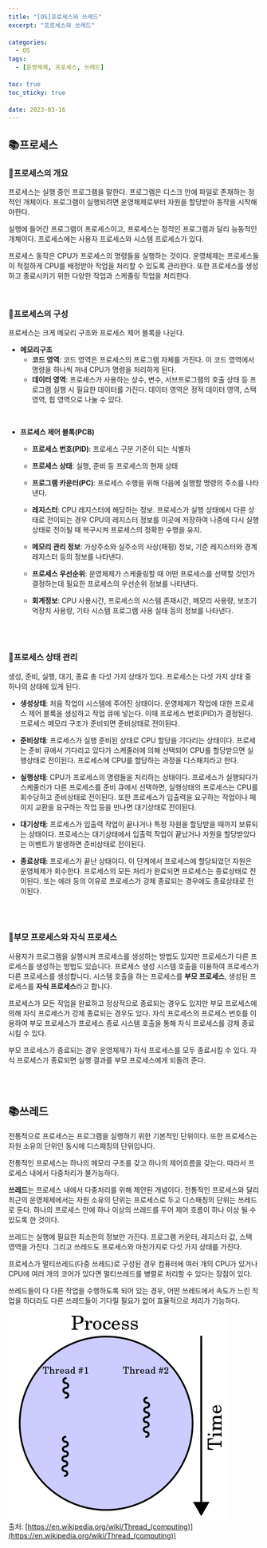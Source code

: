 ```yaml
---
title: "[OS]프로세스와 쓰레드"
excerpt: "프로세스와 쓰레드"

categories:
  - OS
tags:
  - [운영체제, 프로세스, 쓰레드]

toc: true
toc_sticky: true

date: 2023-03-16
---
```


## 📚프로세스
### 📄프로세스의 개요
프로세스는 실행 중인 프로그램을 말한다. 프로그램은 디스크 안에 파일로 존재하는 정적인 개체이다. 프로그램이 실행되려면 운영체제로부터 자원을 할당받아 동작을 시작해야한다.

실행에 들어간 프로그램이 프로세스이고, 프로세스는 정적인 프로그램과 달리 능동적인 개체이다. 프로세스에는 사용자 프로세스와 시스템 프로세스가 있다.

프로세스 동작은 CPU가 프로세스의 명령들을 실행하는 것이다. 운영체제는 프로세스들이 적절하게 CPU를 배정받아 작업을 처리할 수 있도록 관리한다. 또한 프로세스를 생성하고 종료시키기 위한 다양한 작업과 스케줄링 작업을 처리한다.

<br>

### 📄프로세스의 구성
프로세스는 크게 메모리 구조와 프로세스 제어 블록을 나뉜다.
* **메모리구조**
  - **코드 영역**: 코드 영역은 프로세스의 프로그램 자체를 가진다. 이 코드 영역에서 명령을 하나씩 꺼내 CPU가 명령을 처리하게 된다.
  - **데이터 영역**: 프로세스가 사용하는 상수, 변수, 서브프로그램의 호출 상태 등 프로그램 실행 시 필요한 데이터를 가진다. 데이터 영역은 정적 데이터 영역, 스택 영역, 힙 영역으로 나눌 수 있다.

<br>

* **프로세스 제어 블록(PCB)**
  - **프로세스 번호(PID)**: 프로세스 구분 기준이 되는 식별자

  - **프로세스 상태**: 실행, 준비 등 프로세스의 현재 상태

  - **프로그램 카운터(PC)**: 프로세스 수행을 위해 다음에 실행할 명령의 주소를 나타낸다.

  - **레지스터**: CPU 레지스터에 해당하는 정보. 프로세스가 실행 상태에서 다른 상태로 전이되는 경우 CPU의 레지스터 정보를 이곳에 저장하여 나중에 다시 실행 상태로 전이될 때 복구시켜 프로세스의 정확한 수행을 유지.

  - **메모리 관리 정보**: 가상주소와 실주소의 사상(매핑) 정보, 기준 레지스터와 경계 레지스터 등의 정보를 나타낸다.

  - **프로세스 우선순위**: 운영체제가 스케줄링할 때 어떤 프로세스를 선택할 것인가 결정하는데 필요한 프로세스의 우선순위 정보를 나타낸다.

  - **회계정보**: CPU 사용시간, 프로세스의 시스템 존재시간, 메모리 사용량, 보조기억장치 사용량, 기타 시스템 프로그램 사용 실태 등의 정보를 나타낸다.

<br><br>

### 📄프로세스 상태 관리
생성, 준비, 실행, 대기, 종료 총 다섯 가지 상태가 있다. 프로세스는 다섯 가지 상태 중 하나의 상태에 있게 된다.
<br>

* **생성상태**: 처음 작업이 시스템에 주어진 상태이다. 운영체제가 작업에 대한 프로세스 제어 블록을 생성하고 작업 큐에 넣는다. 이때 프로세스 번호(PID)가 결정된다. 프로세스 메모리 구조가 준비되면 준비상태로 전이된다.

* **준비상태**: 프로세스가 실행 준비된 상태로 CPU 할당을 기다리는 상태이다. 프로세는 준비 큐에서 기다리고 있다가 스케줄러에 의해 선택되어 CPU를 할당받으면 실행상태로 전이된다. 프로세스에 CPU를 할당하는 과정을 디스패치라고 한다.

* **실행상태**: CPU가 프로세스의 명령들을 처리하는 상태이다. 프로세스가 실행되다가 스케줄러가 다른 프로세스를 준비 큐에서 선택하면, 실행상태의 프로세스는 CPU를 회수당하고 준비상태로 전이된다. 또한 프로세스가 입출력을 요구하는 작업이나 페이지 교환을 요구하는 작업 등을 만나면 대기상태로 전이된다.

* **대기상태**: 프로세스가 입출력 작업이 끝나거나 특정 자원을 할당받을 때까지 보류되는 상태이다. 프로세스는 대기상태에서 입출력 작업이 끝났거나 자원을 할당받았다는 이벤트가 발생하면 준비상태로 전이된다.

* **종료상태**: 프로세스가 끝난 상태이다. 이 단계에서 프로세스에 할당되었던 자원은 운영체제가 회수한다. 프로세스의 모든 처리가 완료되면 프로세스는 종료상태로 전이된다. 또는 에러 등의 이유로 프로세스가 강제 종료되는 경우에도 종료상태로 전이된다.

<br><br>

### 📄부모 프로세스와 자식 프로세스
사용자가 프로그램을 실행시켜 프로세스를 생성하는 방법도 있지만 프로세스가 다른 프로세스를 생성하는 방법도 있습니다. 프로세스 생성 시스템 호출을 이용하여 프로세스가 다른 프로세스를 생성합니다. 시스템 호출을 하는 프로세스를 **부모 프로세스**, 생성된 프로세스를 **자식 프로세스**라고 합니다.

프로세스가 모든 작업을 완료하고 정상적으로 종료되는 경우도 있지만 부모 프로세스에 의해 자식 프로세스가 강제 종료되는 경우도 있다. 자식 프로세스의 프로세스 번호를 이용하여 부모 프로세스가 프로세스 종료 시스템 호출을 통해 자식 프로세스를 강제 종료시킬 수 있다.

부모 프로세스가 종료되는 경우 운영체제가 자식 프로세스를 모두 종료시킬 수 있다. 자식 프로세스가 종료되면 실행 결과를 부모 프로세스에게 되돌려 준다.

<br><br>

## 📚쓰레드
전통적으로 프로세스는 프로그램을 실행하기 위한 기본적인 단위이다. 또한 프로세스는 자원 소유의 단위인 동시에 디스패칭의 단위입니다.

전통적인 프로세스는 하나의 메모리 구조를 갖고 하나의 제어흐름을 갖는다. 따라서 프로세스 내에서 다중처리가 불가능하다.

**쓰레드**는 프로세스 내에서 다중처리를 위해 제안된 개념이다. 전통적인 프로세스와 달리 최근의 운영체제에서는 자원 소유의 단위는 프로세스로 두고 디스패칭의 단위는 쓰레드로 둔다. 하나의 프로세스 안에 하나 이상의 쓰레드를 두어 제어 흐름이 하나 이상 될 수 있도록 한 것이다.

쓰레드는 실행에 필요한 최소한의 정보만 가진다. 프로그램 카운터, 레지스터 값, 스택 영역을 가진다. 그리고 쓰레드도 프로세스와 마찬가지로 다섯 가지 상태를 가진다.

프로세스가 멀티쓰레드(다중 쓰레드)로 구성된 경우 컴퓨터에 여러 개의 CPU가 있거나 CPU에 여러 개의 코어가 있다면 멀티쓰레드를 병렬로 처리할 수 있다는 장점이 있다.

쓰레드들이 다 다른 작업을 수행하도록 되어 있는 경우, 어떤 쓰레드에서 속도가 느린 작업을 하더라도 다른 쓰레드들이 기다릴 필요가 없어 효율적으로 처리가 가능하다.

![Thread](/assets/images/OS/Multithreaded_process.png)
<br>
출처: [https://en.wikipedia.org/wiki/Thread_(computing)](https://en.wikipedia.org/wiki/Thread_(computing))

<br><br>